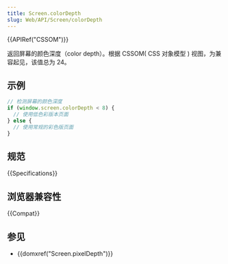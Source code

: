 ```yaml
---
title: Screen.colorDepth
slug: Web/API/Screen/colorDepth
---
```


{{APIRef("CSSOM")}}

返回屏幕的颜色深度（color depth）。根据 CSSOM( CSS 对象模型 ) 视图，为兼容起见，该值总为 24。

## 示例

```js
// 检测屏幕的颜色深度
if (window.screen.colorDepth < 8) {
  // 使用低色彩版本页面
} else {
  // 使用常规的彩色版页面
}
```

## 规范

{{Specifications}}

## 浏览器兼容性

{{Compat}}

## 参见

- {{domxref("Screen.pixelDepth")}}
